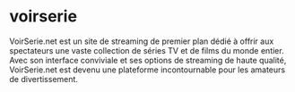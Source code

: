 # voirserie
VoirSerie.net est un site de streaming de premier plan dédié à offrir aux spectateurs une vaste collection de séries TV et de films du monde entier. Avec son interface conviviale et ses options de streaming de haute qualité, VoirSerie.net est devenu une plateforme incontournable pour les amateurs de divertissement.
